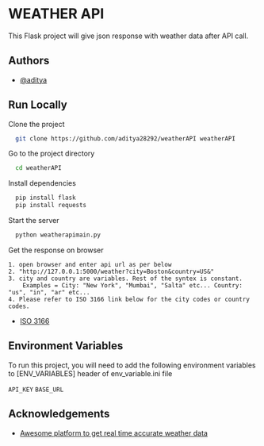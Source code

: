 
# WEATHER API

This Flask project will give json response  with weather data after API call.




## Authors

- [@aditya](https://github.com/aditya28292)

  
## Run Locally

Clone the project

```bash
  git clone https://github.com/aditya28292/weatherAPI weatherAPI
```

Go to the project directory

```bash
  cd weatherAPI
```

Install dependencies

```bash
  pip install flask
  pip install requests
```

Start the server

```bash
  python weatherapimain.py
```
Get the response on browser

    1. open browser and enter api url as per below 
    2. "http://127.0.0.1:5000/weather?city=Boston&country=US&"
    3. city and country are variables. Rest of the syntex is constant. 
        Examples = City: "New York", "Mumbai", "Salta" etc... Country: "us", "in", "ar" etc...
    4. Please refer to ISO 3166 link below for the city codes or country codes.
- [ISO 3166](https://www.iso.org/obp/ui/#search)
  
## Environment Variables

To run this project, you will need to add the following environment variables to [ENV_VARIABLES] header of env_variable.ini file

`API_KEY`
`BASE_URL`



## Acknowledgements

 - [Awesome platform to get real time accurate weather data](https://openweathermap.org/current)
 
  
